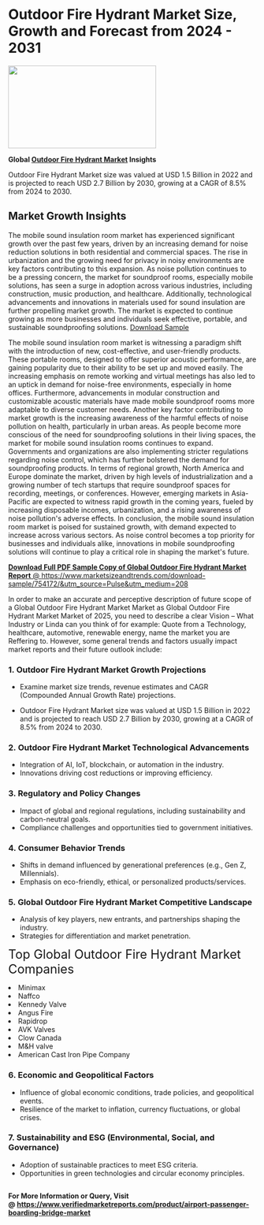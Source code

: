 <H1>Outdoor Fire Hydrant Market Size, Growth and Forecast from 2024 - 2031</H1><img class="aligncenter size-medium wp-image-584254" src="https://thirdeyenews.in/wp-content/uploads/2024/09/Global-Market-Research-300x168.jpeg" alt="" width="300" height="168" /><p><strong>Global&nbsp;<a href="https://www.marketsizeandtrends.com/download-sample/754172/&amp;utm_source=Pulse&amp;utm_medium=208">Outdoor Fire Hydrant Market</a> Insights</strong></p><p>Outdoor Fire Hydrant Market size was valued at USD 1.5 Billion in 2022 and is projected to reach USD 2.7 Billion by 2030, growing at a CAGR of 8.5% from 2024 to 2030.</p><p><h2>Market Growth Insights</h2> <p>The mobile sound insulation room market has experienced significant growth over the past few years, driven by an increasing demand for noise reduction solutions in both residential and commercial spaces. The rise in urbanization and the growing need for privacy in noisy environments are key factors contributing to this expansion. As noise pollution continues to be a pressing concern, the market for soundproof rooms, especially mobile solutions, has seen a surge in adoption across various industries, including construction, music production, and healthcare. Additionally, technological advancements and innovations in materials used for sound insulation are further propelling market growth. The market is expected to continue growing as more businesses and individuals seek effective, portable, and sustainable soundproofing solutions. <a href="download-sample-link">Download Sample</a></p> <p>The mobile sound insulation room market is witnessing a paradigm shift with the introduction of new, cost-effective, and user-friendly products. These portable rooms, designed to offer superior acoustic performance, are gaining popularity due to their ability to be set up and moved easily. The increasing emphasis on remote working and virtual meetings has also led to an uptick in demand for noise-free environments, especially in home offices. Furthermore, advancements in modular construction and customizable acoustic materials have made mobile soundproof rooms more adaptable to diverse customer needs. Another key factor contributing to market growth is the increasing awareness of the harmful effects of noise pollution on health, particularly in urban areas. As people become more conscious of the need for soundproofing solutions in their living spaces, the market for mobile sound insulation rooms continues to expand. Governments and organizations are also implementing stricter regulations regarding noise control, which has further bolstered the demand for soundproofing products. In terms of regional growth, North America and Europe dominate the market, driven by high levels of industrialization and a growing number of tech startups that require soundproof spaces for recording, meetings, or conferences. However, emerging markets in Asia-Pacific are expected to witness rapid growth in the coming years, fueled by increasing disposable incomes, urbanization, and a rising awareness of noise pollution's adverse effects. In conclusion, the mobile sound insulation room market is poised for sustained growth, with demand expected to increase across various sectors. As noise control becomes a top priority for businesses and individuals alike, innovations in mobile soundproofing solutions will continue to play a critical role in shaping the market's future. <a href="get-more-link"></p><p><span class=""><strong>Download Full PDF Sample Copy of Global Outdoor Fire Hydrant Market Report</strong> @ <a href="https://www.marketsizeandtrends.com/download-sample/754172/&amp;utm_source=Pulse&amp;utm_medium=208" target="_blank">https://www.marketsizeandtrends.com/download-sample/754172/&amp;utm_source=Pulse&amp;utm_medium=208</a></span></p><p>In order to make an accurate and perceptive description of future scope of a Global&nbsp;Outdoor Fire Hydrant Market Market as Global&nbsp;Outdoor Fire Hydrant Market Market of 2025, you need to describe a clear Vision &ndash; What Industry or Linda can you think of for example: Quote from a Technology, healthcare, automotive, renewable energy, name the market you are Reffering to. However, some general trends and factors usually impact market reports and their future outlook include:</p><h3>1.&nbsp;<strong>Outdoor Fire Hydrant Market Growth Projections</strong></h3><ul><li>Examine market size trends, revenue estimates and CAGR (Compounded Annual Growth Rate) projections.</li><li><p>Outdoor Fire Hydrant Market size was valued at USD 1.5 Billion in 2022 and is projected to reach USD 2.7 Billion by 2030, growing at a CAGR of 8.5% from 2024 to 2030.</p></li></ul><h3>2.&nbsp;<strong>Outdoor Fire Hydrant Market Technological Advancements</strong></h3><ul><li>Integration of AI, IoT, blockchain, or automation in the industry.</li><li>Innovations driving cost reductions or improving efficiency.</li></ul><h3>3.&nbsp;<strong>Regulatory and Policy Changes</strong></h3><ul><li>Impact of global and regional regulations, including sustainability and carbon-neutral goals.</li><li>Compliance challenges and opportunities tied to government initiatives.</li></ul><h3>4.&nbsp;<strong>Consumer Behavior Trends</strong></h3><ul><li>Shifts in demand influenced by generational preferences (e.g., Gen Z, Millennials).</li><li>Emphasis on eco-friendly, ethical, or personalized products/services.</li></ul><h3>5.&nbsp;<strong>Global Outdoor Fire Hydrant Market Competitive Landscape</strong></h3><ul><li>Analysis of key players, new entrants, and partnerships shaping the industry.</li><li>Strategies for differentiation and market penetration.</li></ul><p data-pm-slice="1 1 []"><span style="color: inherit; font-family: inherit; font-size: 25px;">Top Global Outdoor Fire Hydrant Market Companies</span></p><div class="" data-test-id=""><p><li>Minimax</li><li> Naffco</li><li> Kennedy Valve</li><li> Angus Fire</li><li> Rapidrop</li><li> AVK Valves</li><li> Clow Canada</li><li> M&H valve</li><li> American Cast Iron Pipe Company</li></p></div><h3>6.&nbsp;<strong>Economic and Geopolitical Factors</strong></h3><ul><li>Influence of global economic conditions, trade policies, and geopolitical events.</li><li>Resilience of the market to inflation, currency fluctuations, or global crises.</li></ul><h3>7.&nbsp;<strong>Sustainability and ESG (Environmental, Social, and Governance)</strong></h3><ul><li>Adoption of sustainable practices to meet ESG criteria.</li><li>Opportunities in green technologies and circular economy principles.</li></ul><h2><strong style="font-size: 14px;">For More Information or Query, Visit @&nbsp;</strong><a style="background-color: #ffffff; font-size: 14px;" href="https://www.marketsizeandtrends.com/report/outdoor-fire-hydrant-market/" target="_blank">https://www.verifiedmarketreports.com/product/airport-passenger-boarding-bridge-market</a></h2>
